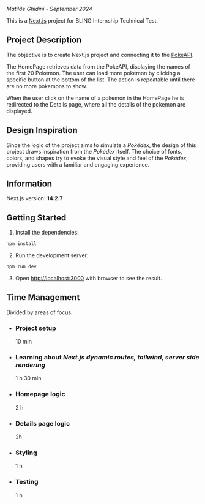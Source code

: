_Matilde Ghidini - September 2024_

This is a [Next.js](https://nextjs.org/) project for BLING Internship Technical Test.

## Project Description
The objective is to create Next.js project and connecting it to the [PokeAPI](https://pokeapi.co/).

The HomePage retrieves data from the PokeAPI, displaying the names of the first 20 Pokémon.
The user can load more pokemon by clicking a specific button at the bottom of the list. The action is repeatable until there are no more pokemons to show.

When the user click on the name of a pokemon in the HomePage he is redirected to the Details page, where all the details of the pokemon are displayed.

## Design Inspiration
Since the logic of the project aims to simulate a _Pokédex_, the design of this project draws inspiration from the _Pokédex_ itself. The choice of fonts, colors, and shapes try to evoke the visual style and feel of the _Pokédex_, providing users with a familiar and engaging experience.

## Information

Next.js version: __14.2.7__

## Getting Started

1. Install the dependencies:

```bash
npm install
```

2. Run the development server:

```bash
npm run dev
```

3. Open [http://localhost:3000](http://localhost:3000) with browser to see the result.

## Time Management
Divided by areas of focus.
- ### Project setup
    10 min
- ### Learning about _Next.js dynamic routes, tailwind, server side rendering_
    1 h 30 min
- ### Homepage logic
    2 h
- ### Details page logic
    2h 
- ### Styling
    1 h
- ### Testing
    1 h 

